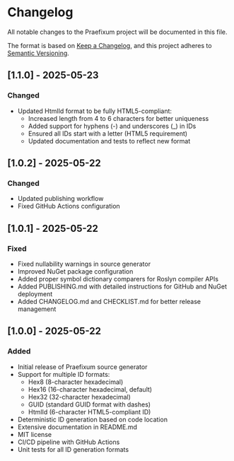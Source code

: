 # Changelog

All notable changes to the Praefixum project will be documented in this file.

The format is based on [Keep a Changelog](https://keepachangelog.com/en/1.0.0/),
and this project adheres to [Semantic Versioning](https://semver.org/spec/v2.0.0.html).

## [1.1.0] - 2025-05-23

### Changed
- Updated HtmlId format to be fully HTML5-compliant:
  - Increased length from 4 to 6 characters for better uniqueness
  - Added support for hyphens (-) and underscores (_) in IDs
  - Ensured all IDs start with a letter (HTML5 requirement)
  - Updated documentation and tests to reflect new format

## [1.0.2] - 2025-05-22

### Changed
- Updated publishing workflow
- Fixed GitHub Actions configuration

## [1.0.1] - 2025-05-22

### Fixed
- Fixed nullability warnings in source generator
- Improved NuGet package configuration
- Added proper symbol dictionary comparers for Roslyn compiler APIs
- Added PUBLISHING.md with detailed instructions for GitHub and NuGet deployment
- Added CHANGELOG.md and CHECKLIST.md for better release management

## [1.0.0] - 2025-05-22

### Added
- Initial release of Praefixum source generator
- Support for multiple ID formats:
  - Hex8 (8-character hexadecimal)
  - Hex16 (16-character hexadecimal, default)
  - Hex32 (32-character hexadecimal)
  - GUID (standard GUID format with dashes)
  - HtmlId (6-character HTML5-compliant ID)
- Deterministic ID generation based on code location
- Extensive documentation in README.md
- MIT license
- CI/CD pipeline with GitHub Actions
- Unit tests for all ID generation formats
